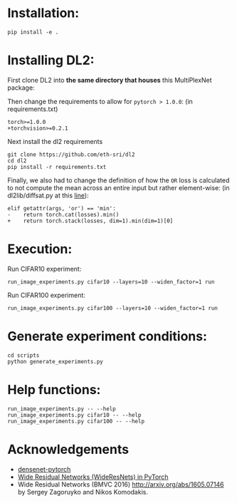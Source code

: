 # Installation:

```
pip install -e .
```

# Installing DL2:

First clone DL2 into **the same directory that houses** this MultiPlexNet package:

Then change the requirements to allow for `pytorch > 1.0.0`: (in requirements.txt)
```
torch>=1.0.0
+torchvision>=0.2.1
```

Next install the dl2 requirements
```
git clone https://github.com/eth-sri/dl2
cd dl2
pip install -r requirements.txt
```


Finally, we also had to change the definition of how the `OR` loss is calculated to not compute the mean across an entire input but rather element-wise: (in dl2lib/diffsat.py at this [line](https://github.com/eth-sri/dl2/blob/9842cdf2b145c24481eb81e13ed66b2600f196fc/dl2lib/diffsat.py#L137)):
```
elif getattr(args, 'or') == 'min':
-    return torch.cat(losses).min()
+    return torch.stack(losses, dim=1).min(dim=1)[0]
```

# Execution:

Run CIFAR10 experiment:

```
run_image_experiments.py cifar10 --layers=10 --widen_factor=1 run
```

Run CIFAR100 experiment:

```
run_image_experiments.py cifar100 --layers=10 --widen_factor=1 run
```

# Generate experiment conditions:

```
cd scripts
python generate_experiments.py
```

# Help functions:

```
run_image_experiments.py -- --help
run_image_experiments.py cifar10 -- --help
run_image_experiments.py cifar100 -- --help
```

# Acknowledgements

- [densenet-pytorch](https://github.com/andreasveit/densenet-pytorch)
- [Wide Residual Networks (WideResNets) in PyTorch](https://github.com/xternalz/WideResNet-pytorch)
- Wide Residual Networks (BMVC 2016) http://arxiv.org/abs/1605.07146 by Sergey Zagoruyko and Nikos Komodakis.

